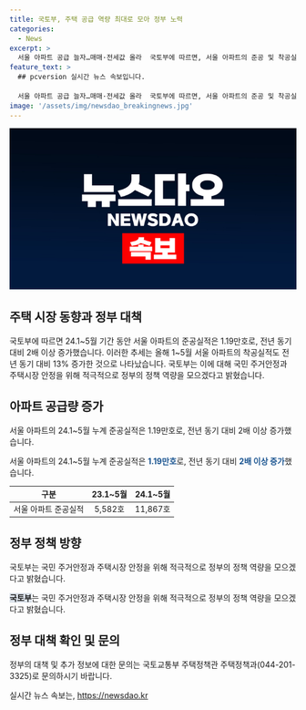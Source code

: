 ```yaml
---
title: 국토부, 주택 공급 역량 최대로 모아 정부 노력
categories:
  - News
excerpt: >
  서울 아파트 공급 늘자…매매·전세값 올라  국토부에 따르면, 서울 아파트의 준공 및 착공실적이 늘어나면서 전년 대비 2배 이상의 증가를 보였다. 이는 PF대출 보증 공급 등의 영향으로 이뤄진 것으로, 정부는 국민이 원하는 곳에 충분한 주택을 공급하기 위해 정책역량을 모으겠다고 밝혔다. 이에 따라 주택시장 안정을 위한 정책 노력이 기대된다. (출처: 정책브리핑)
feature_text: >
  ## pcversion 실시간 뉴스 속보입니다.

  서울 아파트 공급 늘자…매매·전세값 올라  국토부에 따르면, 서울 아파트의 준공 및 착공실적이 늘어나면서 전년 대비 2배 이상의 증가를 보였다. 이는 PF대출 보증 공급 등의 영향으로 이뤄진 것으로, 정부는 국민이 원하는 곳에 충분한 주택을 공급하기 위해 정책역량을 모으겠다고 밝혔다. 이에 따라 주택시장 안정을 위한 정책 노력이 기대된다. (출처: 정책브리핑)
image: '/assets/img/newsdao_breakingnews.jpg'
---
```


<p><img src="/assets/img/newsdao_breakingnews.jpg" alt="pcversion 속보" /></p>

<h2 data-ke-size="size26">주택 시장 동향과 정부 대책</h2>

<p>국토부에 따르면 24.1~5월 기간 동안 서울 아파트의 준공실적은 1.19만호로, 전년 동기 대비 2배 이상 증가했습니다. 이러한 추세는 올해 1~5월 서울 아파트의 착공실적도 전년 동기 대비 13% 증가한 것으로 나타났습니다. 국토부는 이에 대해 국민 주거안정과 주택시장 안정을 위해 적극적으로 정부의 정책 역량을 모으겠다고 밝혔습니다.</p>

<h2 data-ke-size="size26">아파트 공급량 증가</h2>

<p data-ke-size="size16">서울 아파트의 24.1~5월 누계 준공실적은 1.19만호로, 전년 동기 대비 2배 이상 증가했습니다.</p>

<p data-ke-size="size16">서울 아파트의 24.1~5월 누계 준공실적은 <b><span style="color: #1a5490;">1.19만호</span></b>로, 전년 동기 대비 <b><span style="color: #1a5490;">2배 이상 증가</span></b>했습니다.</p>

<table>
<thead>
    <tr>
        <th>구분</th>
        <th>23.1~5월</th>
        <th>24.1~5월</th>
    </tr>
</thead>
<tbody>
    <tr>
        <td style="text-align: center;">서울 아파트 준공실적</td>
        <td style="text-align: center;">5,582호</td>
        <td style="text-align: center;">11,867호</td>
    </tr>
</tbody>
</table>

<h2 data-ke-size="size26">정부 정책 방향</h2>

<p data-ke-size="size16">국토부는 국민 주거안정과 주택시장 안정을 위해 적극적으로 정부의 정책 역량을 모으겠다고 밝혔습니다.</p>

<p data-ke-size="size16"><b><span style="background-color: #21538527;">국토부</span></b>는 국민 주거안정과 주택시장 안정을 위해 적극적으로 정부의 정책 역량을 모으겠다고 밝혔습니다.</p>

<h2 data-ke-size="size26">정부 대책 확인 및 문의</h2>

<p data-ke-size="size16">정부의 대책 및 추가 정보에 대한 문의는 국토교통부 주택정책관 주택정책과(044-201-3325)로 문의하시기 바랍니다.</p>
실시간 뉴스 속보는, <a href="https://newsdao.kr" rel="dofollow">https://newsdao.kr</a>


